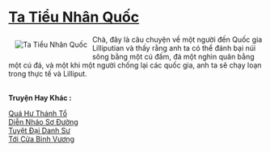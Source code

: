 <a href="https://truyenwiki.net/ta-tieu-nhan-quoc.36510/" title="Ta Tiểu Nhân Quốc"><h1>Ta Tiểu Nhân Quốc</h1></a><div style="display:table"><img align="right" style="float: left; padding: 10px;" src="https://truyenwiki.net/a/img/str/src/36510.jpg" alt="Ta Tiểu Nhân Quốc">Chà, đây là câu chuyện về một người đến Quốc gia Lilliputian và thấy rằng anh ta có thể đánh bại núi sông bằng một cú đấm, đá một nghìn quân bằng một cú đá, và một khi một người chống lại các quốc gia, anh ta sẽ chạy loạn trong thực tế và Lilliput.</div><p><br><b>Truyện Hay Khác :</b></p><a href="https://truyenwiki.net/qua-hu-thanh-to.35836/" alt="Quá Hư Thánh Tổ">Quá Hư Thánh Tổ</a><br/><a href="https://github.com/nownovels/wikidich/tree/master/truyenhay/35480" alt="Diễn Nháo Sơ Đường">Diễn Nháo Sơ Đường</a><br/><a href="https://github.com/nownovels/wikidich/tree/master/truyenhay/35539" alt="Tuyệt Đại Danh Sư">Tuyệt Đại Danh Sư</a><br/><a href="https://github.com/nownovels/wikidich/tree/master/truyenhay/36104" alt="Tới Cửa Binh Vương">Tới Cửa Binh Vương</a><br/>